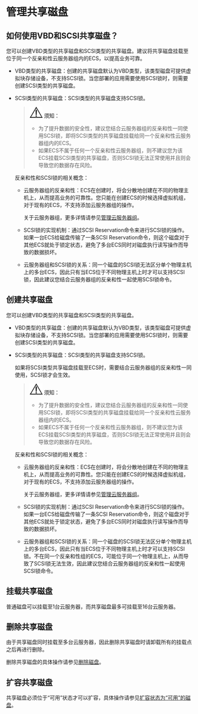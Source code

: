 # 管理共享磁盘<a name="dss_01_2315"></a>

## 如何使用VBD和SCSI共享磁盘？<a name="section12480172712221"></a>

您可以创建VBD类型的共享磁盘和SCSI类型的共享磁盘。建议将共享磁盘挂载至位于同一个反亲和性云服务器组内的ECS，以提高业务可靠。

-   VBD类型的共享磁盘：创建的共享磁盘默认为VBD类型，该类型磁盘可提供虚拟块存储设备，不支持SCSI锁。当您部署的应用需要使用SCSI锁时，则需要创建SCSI类型的共享磁盘。
-   SCSI类型的共享磁盘：SCSI类型的共享磁盘支持SCSI锁。

    >![](public_sys-resources/icon-notice.gif) **须知：**   
    >-   为了提升数据的安全性，建议您结合云服务器组的反亲和性一同使用SCSI锁，即将SCSI类型的共享磁盘挂载给同一个反亲和性云服务器组内的ECS。  
    >-   如果ECS不属于任何一个反亲和性云服务器组，则不建议您为该ECS挂载SCSI类型的共享磁盘，否则SCSI锁无法正常使用并且则会导致您的数据存在风险。  

    反亲和性和SCSI锁的相关概念：

    -   云服务器组的反亲和性：ECS在创建时，将会分散地创建在不同的物理主机上，从而提高业务的可靠性。您只能在创建ECS的时候选择虚拟机组，对于现有的ECS，不支持添加云服务器组的操作。

        关于云服务器组，更多详情请参见[管理云服务器组](https://support.huaweicloud.com/usermanual-ecs/ecs_03_0150.html)。

    -   SCSI锁的实现机制：通过SCSI Reservation命令来进行SCSI锁的操作。如果一台ECS给磁盘传输了一条SCSI Reservation命令，则这个磁盘对于其他ECS就处于锁定状态，避免了多台ECS同时对磁盘执行读写操作而导致的数据损坏。
    -   云服务器组和SCSI锁的关系：同一个磁盘的SCSI锁无法区分单个物理主机上的多台ECS，因此只有当ECS位于不同物理主机上时才可以支持SCSI锁，因此建议您结合云服务器组的反亲和性一起使用SCSI锁命令。


## 创建共享磁盘<a name="section11828291"></a>

您可以创建VBD类型的共享磁盘和SCSI类型的共享磁盘。

-   VBD类型的共享磁盘：创建的共享磁盘默认为VBD类型，该类型磁盘可提供虚拟块存储设备，不支持SCSI锁。当您部署的应用需要使用SCSI锁时，则需要创建SCSI类型的共享磁盘。
-   SCSI类型的共享磁盘：SCSI类型的共享磁盘支持SCSI锁。

    如果将SCSI类型共享磁盘挂载至ECS时，需要结合云服务器组的反亲和性一同使用，SCSI锁才会生效。

    >![](public_sys-resources/icon-notice.gif) **须知：**   
    >-   为了提升数据的安全性，建议您结合云服务器组的反亲和性一同使用SCSI锁，即将SCSI类型的共享磁盘挂载给同一个反亲和性云服务器组内的ECS。  
    >-   如果ECS不属于任何一个反亲和性云服务器组，则不建议您为该ECS挂载SCSI类型的共享磁盘，否则SCSI锁无法正常使用并且则会导致您的数据存在风险。  

    反亲和性和SCSI锁的相关概念：

    -   云服务器组的反亲和性：ECS在创建时，将会分散地创建在不同的物理主机上，从而提高业务的可靠性。您只能在创建ECS的时候选择虚拟机组，对于现有的ECS，不支持添加云服务器组的操作。

        关于云服务器组，更多详情请参见[管理云服务器组](https://support.huaweicloud.com/usermanual-ecs/ecs_03_0150.html)。

    -   SCSI锁的实现机制：通过SCSI Reservation命令来进行SCSI锁的操作。如果一台ECS给磁盘传输了一条SCSI Reservation命令，则这个磁盘对于其他ECS就处于锁定状态，避免了多台ECS同时对磁盘执行读写操作而导致的数据损坏。
    -   云服务器组和SCSI锁的关系：同一个磁盘的SCSI锁无法区分单个物理主机上的多台ECS，因此只有当ECS位于不同物理主机上时才可以支持SCSI锁。不在同一个反亲和性组的ECS，可能位于同一个物理主机上，从而导致了SCSI锁无法生效，因此建议您结合云服务器组的反亲和性一起使用SCSI锁命令。


## 挂载共享磁盘<a name="section39345760"></a>

普通磁盘可以挂载至1台云服务器，而共享磁盘最多可挂载至16台云服务器。

## 删除共享磁盘<a name="section18567520"></a>

由于共享磁盘同时挂载至多台云服务器，因此删除共享磁盘时请卸载所有的挂载点之后再进行删除。

删除共享磁盘的具体操作请参见[删除磁盘](删除磁盘.md)。

## 扩容共享磁盘<a name="section87872218171"></a>

共享磁盘必须位于“可用”状态才可以扩容，具体操作请参见[扩容状态为“可用”的磁盘](扩容状态为-可用-的磁盘.md)。

